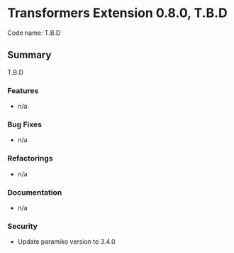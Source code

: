 # Transformers Extension 0.8.0, T.B.D

Code name: T.B.D


## Summary

T.B.D

### Features

 - n/a

### Bug Fixes

 - n/a

### Refactorings

 - n/a

### Documentation

 - n/a

### Security 
  - Update paramiko version to 3.4.0